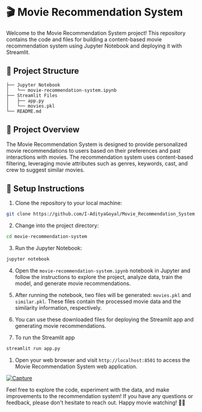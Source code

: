 # 🎬 Movie Recommendation System

Welcome to the Movie Recommendation System project! This repository contains the code and files for building a content-based movie recommendation system using Jupyter Notebook and deploying it with Streamlit.

## 📁 Project Structure

```
├── Jupyter Notebook
│   └── movie-recommendation-system.ipynb
├── Streamlit Files
│   ├── app.py
│   └── movies.pkl
└── README.md
```

## 📝 Project Overview

The Movie Recommendation System is designed to provide personalized movie recommendations to users based on their preferences and past interactions with movies. The recommendation system uses content-based filtering, leveraging movie attributes such as genres, keywords, cast, and crew to suggest similar movies.

## 🚀 Setup Instructions

1. Clone the repository to your local machine:

```bash
git clone https://github.com/I-AdityaGoyal/Movie_Recommendation_System.git
```

2. Change into the project directory:

```bash
cd movie-recommendation-system
```

3. Run the Jupyter Notebook:

```bash
jupyter notebook
```

4. Open the `movie-recommendation-system.ipynb` notebook in Jupyter and follow the instructions to explore the project, analyze data, train the model, and generate movie recommendations.

5. After running the notebook, two files will be generated: `movies.pkl` and `similar.pkl`. These files contain the processed movie data and the similarity information, respectively.


6. You can use these downloaded files for deploying the Streamlit app and generating movie recommendations.

7. To run the Streamlit app

```bash
streamlit run app.py
```

1. Open your web browser and visit `http://localhost:8501` to access the Movie Recommendation System web application.


<a href="https://ibb.co/R0GTV99"><img src="https://i.ibb.co/Kqcx3XX/Capture.png" alt="Capture" border="0"></a>

Feel free to explore the code, experiment with the data, and make improvements to the recommendation system! If you have any questions or feedback, please don't hesitate to reach out. Happy movie watching! 🍿🎉